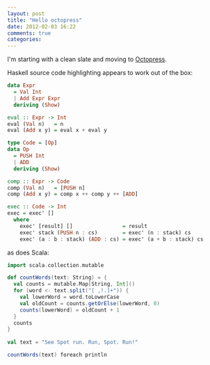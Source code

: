 ```yaml
---
layout: post
title: "Hello octopress"
date: 2012-02-03 16:22
comments: true
categories: 
---
```


I'm starting with a clean slate and moving to [Octopress](http://octopress.org/).

Haskell source code highlighting appears to work out of the box:

``` haskell Expression evaluator, compiler and interpreter
data Expr
  = Val Int
  | Add Expr Expr
  deriving (Show)

eval :: Expr -> Int
eval (Val n)   = n
eval (Add x y) = eval x + eval y

type Code = [Op]
data Op
  = PUSH Int
  | ADD
  deriving (Show)

comp :: Expr -> Code
comp (Val n)   = [PUSH n]
comp (Add x y) = comp x ++ comp y ++ [ADD]

exec :: Code -> Int
exec = exec' []
  where
    exec' [result] []                = result
    exec' stack (PUSH n : cs)        = exec' (n : stack) cs
    exec' (a : b : stack) (ADD : cs) = exec' (a + b : stack) cs
```

as does Scala:

``` scala
import scala.collection.mutable

def countWords(text: String) = {
  val counts = mutable.Map[String, Int]()
  for (word <- text.split("[ ,!.]+")) {
    val lowerWord = word.toLowerCase
    val oldCount = counts.getOrElse(lowerWord, 0)
    counts(lowerWord) = oldCount + 1
  }   
  counts
}   
    
val text = "See Spot run. Run, Spot. Run!"

countWords(text) foreach println
```
